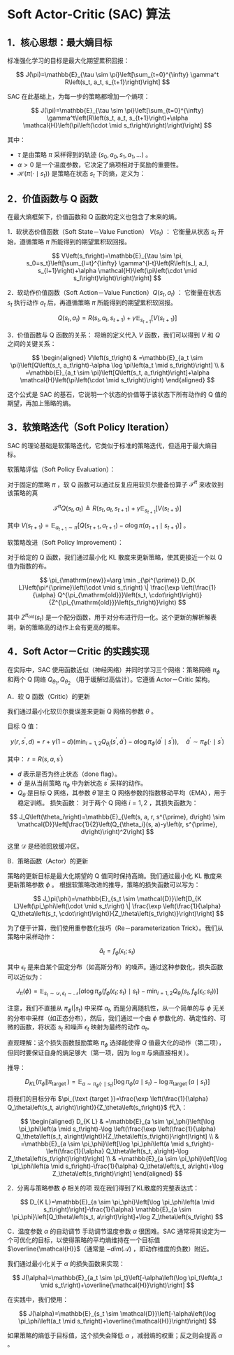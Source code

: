 # Soft Actor-Critic (SAC) 算法

## 1．核心思想：最大嫡目标
标准强化学习的目标是最大化期望累积回报：

$$
J(\pi)=\mathbb{E}_{\tau \sim \pi}\left[\sum_{t=0}^{\infty} \gamma^t R\left(s_t, a_t, s_{t+1}\right)\right]
$$


SAC 在此基础上，为每一步的策略都增加一个熵项：

$$
J(\pi)=\mathbb{E}_{\tau \sim \pi}\left[\sum_{t=0}^{\infty} \gamma^t\left(R\left(s_t, a_t, s_{t+1}\right)+\alpha \mathcal{H}\left(\pi\left(\cdot \mid s_t\right)\right)\right)\right]
$$


其中：
- $\tau$ 是由策略 $\pi$ 采样得到的轨迹 $\left(s_0, a_0, s_1, a_1, \ldots\right)$ 。
- $\alpha>0$ 是一个温度参数，它决定了熵项相对于奖励的重要性。
-  $\mathcal{H}\left(\pi\left(\cdot \mid s_t\right)\right)$ 是策略在状态 $s_t$ 下的熵，定义为：

## 2．价值函数与 Q 函数
在最大熵框架下，价值函数和 Q 函数的定义也包含了末来的熵。

1．软状态价值函数（Soft State－Value Function） $V\left(s_t\right)$ ：
它衡量从状态 $s_t$ 开始，遵循策略 $\pi$ 所能得到的期望累积软回报。

$$
V\left(s_t\right)=\mathbb{E}_{\tau \sim \pi, s_0=s_t}\left[\sum_{l=t}^{\infty} \gamma^{l-t}\left(R\left(s_l, a_l, s_{l+1}\right)+\alpha \mathcal{H}\left(\pi\left(\cdot \mid s_l\right)\right)\right)\right]
$$


2．软动作价值函数（Soft Action－Value Function）$Q\left(s_t, a_t\right)$ ：
它衡量在状态 $s_t$ 执行动作 $a_t$ 后，再遵循策略 $\pi$ 所能得到的期望累积软回报。

$$
Q\left(s_t, a_t\right)=R\left(s_t, a_t, s_{t+1}\right)+\gamma \mathbb{E}_{s_{t+1}}\left[V\left(s_{t+1}\right)\right]
$$

3．价值函数与 Q 函数的关系：
将熵的定义代入 $V$ 函数，我们可以得到 $V$ 和 $Q$ 之间的关键关系：

$$
\begin{aligned}
V\left(s_t\right) & =\mathbb{E}_{a_t \sim \pi}\left[Q\left(s_t, a_t\right)-\alpha \log \pi\left(a_t \mid s_t\right)\right] \\
& =\mathbb{E}_{a_t \sim \pi}\left[Q\left(s_t, a_t\right)\right]+\alpha \mathcal{H}\left(\pi\left(\cdot \mid s_t\right)\right)
\end{aligned}
$$


这个公式是 SAC 的基石，它说明一个状态的价值等于该状态下所有动作的 Q 值的期望，再加上策略的熵。

## 3．软策略迭代（Soft Policy Iteration）

SAC 的理论基础是软策略迭代，它类似于标准的策略迭代，但适用于最大熵目标。

软策略评估（Soft Policy Evaluation）：

对于固定的策略 $\pi$ ，软 Q 函数可以通过反复应用软贝尔曼备份算子 $\mathcal{T}^\pi$ 来收敛到该策略的真

$$
\mathcal{T}^\pi Q\left(s_t, a_t\right) \triangleq R\left(s_t, a_t, s_{t+1}\right)+\gamma \mathbb{E}_{s_{t+1}}\left[V\left(s_{t+1}\right)\right]
$$


其中 $V\left(s_{t+1}\right)=\mathbb{E}_{a_{t+1} \sim \pi}\left[Q\left(s_{t+1}, a_{t+1}\right)-\alpha \log \pi\left(a_{t+1} \mid s_{t+1}\right)\right]$ 。

软策略改进（Soft Policy Improvement）：

对于给定的 Q 函数，我们通过最小化 KL 散度来更新策略，使其更接近一个以 Q 值为指数的布。

$$
\pi_{\mathrm{new}}=\arg \min _{\pi^{\prime}} D_{K L}\left(\pi^{\prime}\left(\cdot \mid s_t\right) \| \frac{\exp \left(\frac{1}{\alpha} Q^{\pi_{\mathrm{old}}}\left(s_t, \cdot\right)\right)}{Z^{\pi_{\mathrm{old}}}\left(s_t\right)}\right)
$$


其中 $Z^{\pi_{\mathrm{old}}}\left(s_t\right)$ 是一个配分函数，用于对分布进行归一化。这个更新的解析解表明，新的策略高的动作上会有更高的概率。

## 4．Soft Actor－Critic 的实践实现

在实际中，SAC 使用函数近似（神经网络）并同时学习三个网络：策略网络 $\pi_\phi$ 和两个 Q 网络 $Q_{\theta_1}, Q_{\theta_2}$ （用于缓解过高估计）。它遵循 Actor－Critic 架构。

A．软 Q 函数（Critic）的更新

我们通过最小化软贝尔曼误差来更新 Q 网络的参数 $\theta$ 。

目标 Q 值：

$$
y\left(r, s^{\prime}, d\right)=r+\gamma(1-d)\left(\min _{i=1,2} Q_{\bar{\theta}_i}\left(s^{\prime}, \tilde{a}^{\prime}\right)-\alpha \log \pi_\phi\left(\tilde{a}^{\prime} \mid s^{\prime}\right)\right), \quad \tilde{a}^{\prime} \sim \pi_\phi\left(\cdot \mid s^{\prime}\right)
$$


其中： $r=R\left(s, a, s^{\prime}\right)$

- $d$ 表示是否为终止状态（done flag）。
- $\tilde{a}^{\prime}$ 是从当前策略 $\pi_\phi$ 中为新状态 $s^{\prime}$ 采样的动作。
- $Q_{\bar{\theta}}$ 是目标 Q 网络，其参数 $\bar{\theta}$ 是主 Q 网络参数的指数移动平均（EMA），用于稳定训练。
损失函数：
对于两个 Q 网络 $i=1,2$ ，其损失函数为：

$$
J_Q\left(\theta_i\right)=\mathbb{E}_{\left(s, a, r, s^{\prime}, d\right) \sim \mathcal{D}}\left[\frac{1}{2}\left(Q_{\theta_i}(s, a)-y\left(r, s^{\prime}, d\right)\right)^2\right]
$$


这里 $\mathcal{D}$ 是经验回放缓冲区。

B．策略函数（Actor）的更新

策略的更新目标是最大化期望的 Q 值同时保持高熵。我们通过最小化 KL 散度来更新策略参数 $\phi$ 。
根据软策略改进的推导，策略的损失函数可以写为：

$$
J_\pi(\phi)=\mathbb{E}_{s_t \sim \mathcal{D}}\left[D_{K L}\left(\pi_\phi\left(\cdot \mid s_t\right) \| \frac{\exp \left(\frac{1}{\alpha} Q_\theta\left(s_t, \cdot\right)\right)}{Z_\theta\left(s_t\right)}\right)\right]
$$


为了便于计算，我们使用重参数化技巧（Re－parameterization Trick）。我们从策略中采样动作：

$$
\tilde{a}_t=f_\phi(\epsilon_t ; s_t)
$$


其中 $\epsilon_t$ 是来自某个固定分布（如高斯分布）的噪声。通过这种参数化，损失函数可以近似为：

$$
J_\pi(\phi)=\mathbb{E}_{s_t \sim \mathcal{D}, \epsilon_t \sim \mathcal{N}}\left[\alpha \log \pi_\phi\left(f_\phi\left(\epsilon_t ; s_t\right) \mid s_t\right)-\min _{i=1,2} Q_{\theta_i}\left(s_t, f_\phi\left(\epsilon_t ; s_t\right)\right)\right]
$$

注意，我们不直接从 $\pi_\phi(|s_t)$ 中采样 $a_t$, 而是分离随机性，从一个简单的与 $\phi$ 无关的分布中采样（如正态分布），然后，我们通过一个由 $\phi$ 参数化的、确定性的、可微的函数，将状态 $s_t$ 和噪声 $\epsilon_t$ 映射为最终的动作 $a_t$。

直观理解：这个损失函数鼓励策略 $\pi_\phi$ 选择能使得 $Q$ 值最大化的动作（第二项），但同时要保证自身的熵足够大（第一项，因为 $\log \pi$ 与熵直接相关）。

推导： 

$$
D_{K L}\left(\pi_\phi \| \pi_{\text {target }}\right)=\mathbb{E}_{a \sim \pi_\phi\left(\cdot \mid s_t\right)}\left[\log \pi_\phi\left(a \mid s_t\right)-\log \pi_{\text {target }}\left(a \mid s_t\right)\right]
$$


将我们的目标分布 $\pi_{\text {target }}=\frac{\exp \left(\frac{1}{\alpha} Q_\theta\left(s_t, a\right)\right)}{Z_\theta\left(s_t\right)}$ 代入：

$$
\begin{aligned}
D_{K L} & =\mathbb{E}_{a \sim \pi_\phi}\left[\log \pi_\phi\left(a \mid s_t\right)-\log \left(\frac{\exp \left(\frac{1}{\alpha} Q_\theta\left(s_t, a\right)\right)}{Z_\theta\left(s_t\right)}\right)\right] \\
& =\mathbb{E}_{a \sim \pi_\phi}\left[\log \pi_\phi\left(a \mid s_t\right)-\left(\frac{1}{\alpha} Q_\theta\left(s_t, a\right)-\log Z_\theta\left(s_t\right)\right)\right] \\
& =\mathbb{E}_{a \sim \pi_\phi}\left[\log \pi_\phi\left(a \mid s_t\right)-\frac{1}{\alpha} Q_\theta\left(s_t, a\right)+\log Z_\theta\left(s_t\right)\right]
\end{aligned}
$$


2．分离与策略参数 $\phi$ 相关的项
现在我们得到了KL散度的完整表达式：

$$
D_{K L}=\mathbb{E}_{a \sim \pi_\phi}\left[\log \pi_\phi\left(a \mid s_t\right)\right]-\frac{1}{\alpha} \mathbb{E}_{a \sim \pi_\phi}\left[Q_\theta\left(s_t, a\right)\right]+\log Z_\theta\left(s_t\right)
$$


C．温度参数 $\alpha$ 的自动调节
手动调节温度参数 $\alpha$ 很困难。SAC 通常将其设定为一个可优化的目标，以使得策略的平均熵维持在一个目标值 $\overline{\mathcal{H}}$（通常是 $-dim(\mathcal{A})$ ，即动作维度的负数）附近。

我们通过最小化关于 $\alpha$ 的损失函数来实现：

$$
J(\alpha)=\mathbb{E}_{a_t \sim \pi_t}\left[-\alpha\left(\log \pi_t\left(a_t \mid s_t\right)+\overline{\mathcal{H}}\right)\right]
$$


在实践中，我们使用：

$$
J(\alpha)=\mathbb{E}_{s_t \sim \mathcal{D}}\left[-\alpha\left(\log \pi_\phi\left(a_t \mid s_t\right)+\overline{\mathcal{H}}\right)\right]
$$


如果策略的熵低于目标值，这个损失会降低 $\alpha$ ，减弱熵的权重；反之则会提高 $\alpha$ 。
